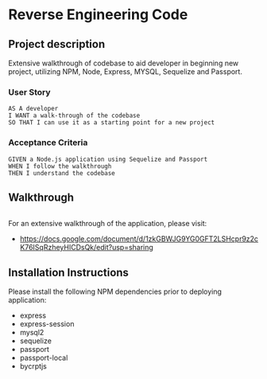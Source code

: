# Reverse Engineering Code

## Project description

Extensive walkthrough of codebase to aid developer in beginning new project, utilizing NPM, Node, Express, MYSQL, Sequelize and Passport. 

### User Story

```
AS A developer
I WANT a walk-through of the codebase
SO THAT I can use it as a starting point for a new project
```

### Acceptance Criteria

```
GIVEN a Node.js application using Sequelize and Passport
WHEN I follow the walkthrough
THEN I understand the codebase
```

## Walkthrough

<img src ="">

For an extensive walkthrough of the application, please visit:
* https://docs.google.com/document/d/1zkGBWJG9YG0GFT2LSHcpr9z2cK76ISqRzheyHICDsQk/edit?usp=sharing

## Installation Instructions

Please install the following NPM dependencies prior to deploying application:
* express
* express-session
* mysql2
* sequelize
* passport
* passport-local
* bycrptjs

